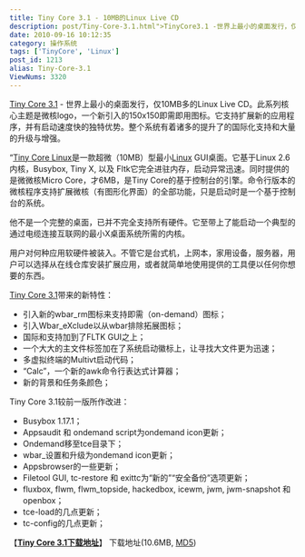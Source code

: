 ```yaml
---
title: Tiny Core 3.1 - 10MB的Linux Live CD
description: post/Tiny-Core-3.1.html">TinyCore3.1 -世界上最小的桌面发行，仅10MB多的Linux LiveCD。此系列核心主题是微核logo，一个新引入的150x150即需即用图标。它支持扩展新的应用程序，并有启动速度快的独特优势。整个系统有着诸多的提升了的国际化支持和大量的升级与增强。“/tags/TinyCore">TinyCoreLinux是一款超微（10MB）型最小/tags/Linux">LinuxGUI桌面。它基于Linux2.6内核，Busybox,TinyX,以及Fltk它完全进驻内存，启动异常迅速。同时提供的是微微核MicroCore，才6MB，是TinyCore的基于控制台的引擎。命令行版本的微核程序支持扩展微核（有图形化界面）的全部功能，只是启动时是一个基于控制台的系统。
date: 2010-09-16 10:12:35
category: 操作系统
tags: ['TinyCore', 'Linux']
post_id: 1213
alias: Tiny-Core-3.1
ViewNums: 3320
---
```


[Tiny Core 3.1](/blog/tiny-core-31) - 世界上最小的桌面发行，仅10MB多的Linux Live CD。此系列核心主题是微核logo，一个新引入的150x150即需即用图标。它支持扩展新的应用程序，并有启动速度快的独特优势。整个系统有着诸多的提升了的国际化支持和大量的升级与增强。

“[Tiny Core Linux](/tags/TinyCore)是一款超微（10MB）型最小[Linux](/tags/Linux) GUI桌面。它基于Linux 2.6 内核，Busybox, Tiny X, 以及 Fltk它完全进驻内存，启动异常迅速。同时提供的是微微核Micro Core，才6MB，是Tiny Core的基于控制台的引擎。命令行版本的微核程序支持扩展微核（有图形化界面）的全部功能，只是启动时是一个基于控制台的系统。

他不是一个完整的桌面，已并不完全支持所有硬件。它至带上了能启动一个典型的通过电缆连接互联网的最小X桌面系统所需的内核。

用户对何种应用软硬件被装入。不管它是台式机，上网本，家用设备，服务器，用户可以选择从在线仓库安装扩展应用，或者就简单地使用提供的工具便以任何你想要的东西。

[Tiny Core 3.1](/blog/tiny-core-31)带来的新特性：

* 引入新的wbar_rm图标来支持即需（on-demand）图标；
* 引入Wbar_eXclude以从wbar排除拓展图标；
* 国际和支持加到了FLTK GUI之上；
* 一个大大的主文件标签加在了系统启动徽标上，让寻找大文件更为迅速；
* 多虚拟终端的Multivt启动代码；
* “Calc”，一个新的awk命令行表达式计算器；
* 新的背景和任务条颜色；

Tiny Core 3.1较前一版所作改进：

* Busybox 1.17.1；
* Appsaudit 和 ondemand script为ondemand icon更新；
* Ondemand移至tce目录下；
* wbar_设置和升级为ondemand icon更新；
* Appsbrowser的一些更新；
* Filetool GUI, tc-restore 和 exittc为“新的”“安全备份”选项更新；
* fluxbox, flwm, flwm_topside, hackedbox, icewm, jwm, jwm-snapshot 和 openbox；
* tce-load的几点更新；
* tc-config的几点更新；

【[**Tiny Core 3.1下载地址**](/blog/tiny-core-31)】
下载地址(10.6MB, [MD5](http://distro.ibiblio.org/pub/linux/distributions/tinycorelinux/3.x/release/tinycore_3.1.iso.md5.txt))

